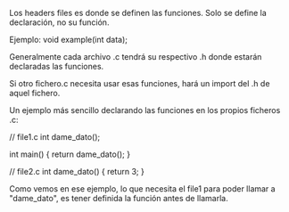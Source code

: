 Los headers files es donde se definen las funciones.
Solo se define la declaración, no su función.

Ejemplo:
void example(int data);


Generalmente cada archivo .c tendrá su respectivo .h donde estarán declaradas las funciones.

Si otro fichero.c necesita usar esas funciones, hará un import del .h de aquel fichero.


Un ejemplo más sencillo declarando las funciones en los propios ficheros .c:

// file1.c
int dame_dato();

int main() {
  return dame_dato();
}

// file2.c
int dame_dato() {
  return 3;
}


Como vemos en ese ejemplo, lo que necesita el file1 para poder llamar a "dame_dato", es tener definida la función antes de llamarla.
